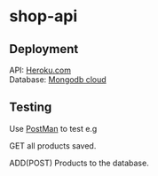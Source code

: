 # shop-api

## Deployment
API: <a href="https://www.heroku.com">Heroku.com<a/> <br>
Database: <a href="https://www.mongodb.com/atlas/database">Mongodb cloud<a/> <br>
  
## Testing
Use <a href="https://www.postman.com/">PostMan<a/> to test e.g <br>

GET all products saved.
 
ADD(POST) Products to the database.
